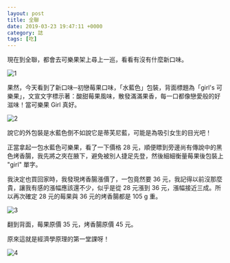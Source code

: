 ```yaml
---
layout: post
title: 全聯
date: 2019-03-23 19:47:11 +0000
category: 誌
tags: [吃]
---
```


現在到全聯，都會去可樂果架上尋上一巡，看看有沒有什麼新口味。

![1](/blog/assets/images/2019/px1.jpg "初戀莓果口味")

果然，今天看到了新口味─初戀莓果口味，「水藍色」包裝，背面標題為「girl's 可樂果」，文宣文字標示著：酸甜莓果風味，散發滿滿果香，每一口都像戀愛般的好滋味！當可樂果 Girl 真好。

<!--more-->

![2](/blog/assets/images/2019/px2.jpg)

說它的外包裝是水藍色倒不如說它是蒂芙尼藍，可能是為吸引女生的目光吧！

正當拿起一包水藍色可樂果，看了一下價格 28 元，順便瞟到旁邊尚有傳說中的黑色烤香腸，我先將之夾在腋下，避免被別人捷足先登，然後細細衡量莓果後包裝上 "girl" 單字。

我決定也買回家時，我發現烤香腸漲價了，一包竟然要 36 元，我記得以前沒那麼貴，讓我有感的漲幅應該還不少，似乎是從 28 元漲到 36 元，漲幅接近三成。所以再次確定 28 元的莓果與 36 元的烤香腸都是 105 g 重。

![3](/blog/assets/images/2019/px3.jpg)

翻到背面，莓果原價 35 元，烤香腸原價 45 元。

原來這就是經濟學原理的第一堂課呀！

![4](/blog/assets/images/2019/px4.jpg)
